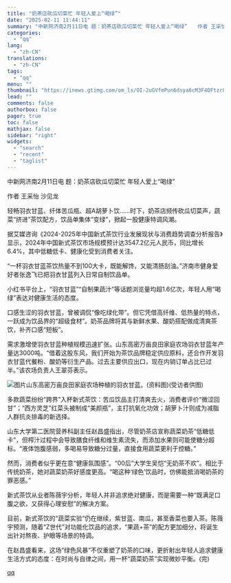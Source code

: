 ```yaml
---
title: "奶茶店砍瓜切菜忙 年轻人爱上“喝绿”"
date: "2025-02-11 11:44:11"
summary: "中新网济南2月11日电 题：奶茶店砍瓜切菜忙 年轻人爱上“喝绿”　　作者 王采怡 沙见龙　　轻畅..."
categories:
  - "qq"
lang:
  - "zh-CN"
translations:
  - "zh-CN"
tags:
  - "qq"
menu: ""
thumbnail: "https://inews.gtimg.com/om_ls/OI-2uGVfmPun6dsya6cM3F4OFtzr8O0Uis1OhnhF_zcTsAA_640360/0"
lead: ""
comments: false
authorbox: false
pager: true
toc: false
mathjax: false
sidebar: "right"
widgets:
  - "search"
  - "recent"
  - "taglist"
---
```


中新网济南2月11日电 题：奶茶店砍瓜切菜忙 年轻人爱上“喝绿”

作者 王采怡 沙见龙

轻畅羽衣甘蓝、纤体苦瓜瓶、超A胡萝卜饮……时下，奶茶店频传砍瓜切菜声，蔬菜“挤进”茶饮配方，饮品单集体“变绿”，掀起一股健康特调风潮。

据艾媒咨询《2024-2025年中国新式茶饮行业发展现状与消费趋势调查分析报告》显示，2024年中国新式茶饮市场规模预计达3547.2亿元人民币，同比增长6.4%，其中低糖低卡、健康化受到消费者关注。

“一杯羽衣甘蓝茶饮热量不到100大卡，既能解馋，又能清肠刮油。”济南市健身爱好者张逸飞已把羽衣甘蓝列入日常自制饮品单。

小红书平台上，“羽衣甘蓝”“自制果蔬汁”等话题浏览量均超1.6亿次，年轻人用“喝绿”表达对健康生活的态度。

口感生涩的羽衣甘蓝，曾被调侃“像吃绿化带”。但它凭借高纤维、低热量的特点，一跃成为饮品界的“超级食材”。奶茶品牌将其与新鲜水果、酸奶搭配做成清爽茶饮，补齐口感“短板”。

需求激增使羽衣甘蓝种植规模迅速扩张。山东高密万亩良田家庭农场羽衣甘蓝年产量达3000吨。“借着这股东风，我们开始为茶饮品牌稳定供应原料，还合作开发羽衣甘蓝代餐粉、酸奶等衍生产品。过去主要供应出口，现在内销订单占比已过半。”该农场负责人王翠芬表示。

![图片](https://inews.gtimg.com/om_bt/OmxCVT5R9RjW5A05ZqFeB9LtyoeXpSt0K86s-EST2IciMAA/641)山东高密万亩良田家庭农场种植的羽衣甘蓝。(资料图)(受访者供图)

多款蔬菜纷纷“跨界”入杯新式茶饮：苦瓜饮品主打清爽去火，消费者评价“微涩回甘”；“西方灵芝”红菜头被制成“美颜瓶”，主打抗氧化功效；胡萝卜汁则成为减脂人群抗炎排毒的新选择。

山东大学第二医院营养科副主任赵昌盛指出，尽管奶茶店宣称蔬菜奶茶“低糖低卡”，但榨汁过程中会导致膳食纤维和维生素流失，而添加水果则可能使糖分超标。“液体饱腹感弱，多喝易导致糖分过量，直接食用蔬菜更利于控糖。”

然而，消费者似乎更在意“健康氛围感”。“00后”大学生吴恺“无奶茶不欢”。相比于传统奶茶，她对蔬菜奶茶好感度更高。“喝这种‘绿色’饮品时，仿佛能抵消喝奶茶的罪恶感。”

新式茶饮从业者陈薇宇分析，年轻人并非追求绝对健康，而是需要一种“既满足口腹之欲，又获得心理安慰”的解决方案。

目前，新式茶饮的“蔬菜实验”仍在继续，紫甘蓝、南瓜，甚至香菜也要入茶。陈薇宇预测，随着“Z世代”对功能化饮品的追求，“果蔬+茶”的配方更加细分，将诞生出针对熬夜、护眼等场景的特调。

在赵昌盛看来，这场“绿色风暴”不仅重塑了奶茶的口味，更折射出年轻人追求健康生活方式的态度：在时尚与自律之间，用一杯“蔬菜奶茶”实现微妙平衡。(完)

[qq](https://new.qq.com/rain/a/20250211A03LOA00)
